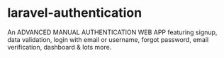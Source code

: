 # laravel-authentication
An ADVANCED MANUAL AUTHENTICATION WEB APP featuring signup, data validation, login with email or username, forgot password, email verification, dashboard & lots more.